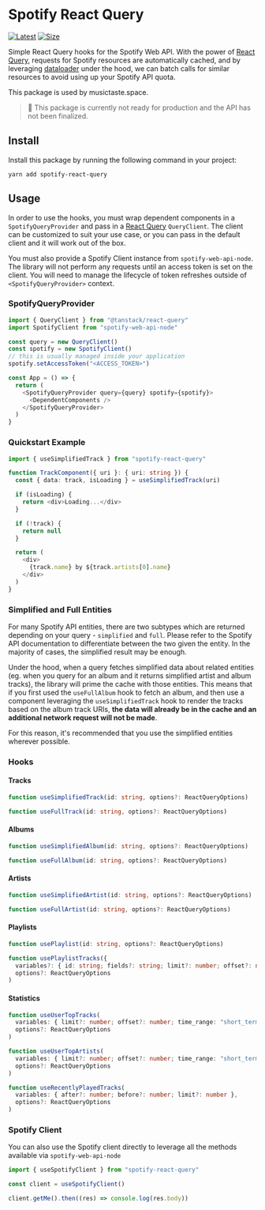 [size-img]: https://img.shields.io/bundlephobia/minzip/spotify-react-query
[latest-img]: https://img.shields.io/npm/v/spotify-react-query

# Spotify React Query

[![Latest][latest-img]](https://www.npmjs.com/package/spotify-react-query)
[![Size][size-img]](https://bundlephobia.com/result?p=spotify-react-query)

Simple React Query hooks for the Spotify Web API. With the power of [React Query](https://tanstack.com/query/v4/docs/quick-start), requests for Spotify resources are automatically cached, and by leveraging [dataloader](https://github.com/graphql/dataloader) under the hood, we can batch calls for similar resources to avoid using up your Spotify API quota.

This package is used by musictaste.space.

> 🚨 This package is currently not ready for production and the API has not been finalized.

## Install

Install this package by running the following command in your project:

```
yarn add spotify-react-query
```

## Usage

In order to use the hooks, you must wrap dependent components in a `SpotifyQueryProvider` and pass in a [React Query](https://tanstack.com/query/v4/docs/quick-start) `QueryClient`. The client can be customized to suit your use case, or you can pass in the default client and it will work out of the box.

You must also provide a Spotify Client instance from `spotify-web-api-node`. The library will not perform any requests until an access token is set on the client. You will need to manage the lifecycle of token refreshes outside of `<SpotifyQueryProvider>` context.

### SpotifyQueryProvider

```typescript
import { QueryClient } from "@tanstack/react-query"
import SpotifyClient from "spotify-web-api-node"

const query = new QueryClient()
const spotify = new SpotifyClient()
// this is usually managed inside your application
spotify.setAccessToken("<ACCESS_TOKEN>")

const App = () => {
  return (
    <SpotifyQueryProvider query={query} spotify={spotify}>
      <DependentComponents />
    </SpotifyQueryProvider>
  )
}
```

### Quickstart Example

```typescript
import { useSimplifiedTrack } from "spotify-react-query"

function TrackComponent({ uri }: { uri: string }) {
  const { data: track, isLoading } = useSimplifiedTrack(uri)

  if (isLoading) {
    return <div>Loading...</div>
  }

  if (!track) {
    return null
  }

  return (
    <div>
      {track.name} by ${track.artists[0].name}
    </div>
  )
}
```

### Simplified and Full Entities

For many Spotify API entities, there are two subtypes which are returned depending on your query - `simplified` and `full`. Please refer to the Spotify API documentation to differentiate between the two given the entity. In the majority of cases, the simplified result may be enough.

Under the hood, when a query fetches simplified data about related entities (eg. when you query for an album and it returns simplified artist and album tracks), the library will prime the cache with those entities. This means that if you first used the `useFullAlbum` hook to fetch an album, and then use a component leveraging the `useSimplifiedTrack` hook to render the tracks based on the album track URIs, **the data will already be in the cache and an additional network request will not be made**.

For this reason, it's recommended that you use the simplified entities wherever possible.

### Hooks

#### Tracks

```typescript
function useSimplifiedTrack(id: string, options?: ReactQueryOptions)
```

```typescript
function useFullTrack(id: string, options?: ReactQueryOptions)
```

#### Albums

```typescript
function useSimplifiedAlbum(id: string, options?: ReactQueryOptions)
```

```typescript
function useFullAlbum(id: string, options?: ReactQueryOptions)
```

#### Artists

```typescript
function useSimplifiedArtist(id: string, options?: ReactQueryOptions)
```

```typescript
function useFullArtist(id: string, options?: ReactQueryOptions)
```

#### Playlists

```typescript
function usePlaylist(id: string, options?: ReactQueryOptions)
```

```typescript
function usePlaylistTracks({
  variables?: { id: string; fields?: string; limit?: number; offset?: number; market?: string } },
  options?: ReactQueryOptions
)
```

#### Statistics

```typescript
function useUserTopTracks(
  variables: { limit?: number; offset?: number; time_range: "short_term" | "medium_term" | "long_term" },
  options?: ReactQueryOptions
)
```

```typescript
function useUserTopArtists(
  variables: { limit?: number; offset?: number; time_range: "short_term" | "medium_term" | "long_term" },
  options?: ReactQueryOptions
)
```

```typescript
function useRecentlyPlayedTracks(
  variables: { after?: number; before?: number; limit?: number },
  options?: ReactQueryOptions
)
```

### Spotify Client

You can also use the Spotify client directly to leverage all the methods available via `spotify-web-api-node`

```typescript
import { useSpotifyClient } from "spotify-react-query"

const client = useSpotifyClient()

client.getMe().then((res) => console.log(res.body))
```
